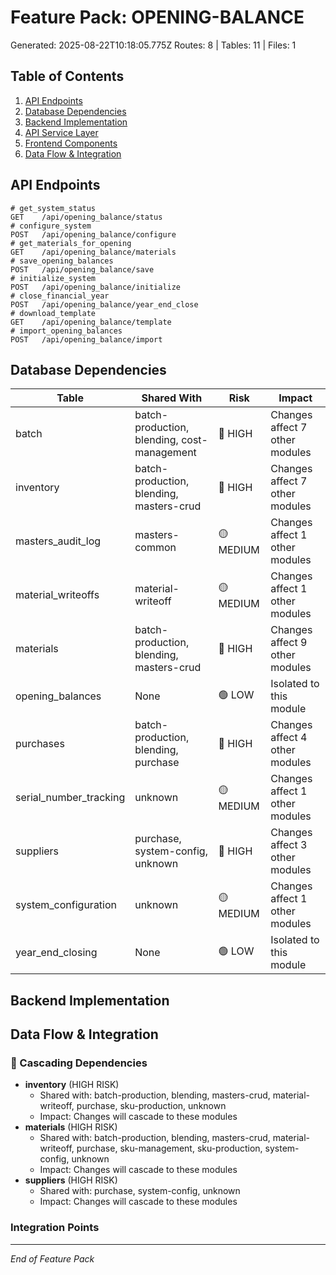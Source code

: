 # Feature Pack: OPENING-BALANCE
Generated: 2025-08-22T10:18:05.775Z
Routes: 8 | Tables: 11 | Files: 1

## Table of Contents
1. [API Endpoints](#api-endpoints)
2. [Database Dependencies](#database-dependencies)
3. [Backend Implementation](#backend-implementation)
4. [API Service Layer](#api-service-layer)
5. [Frontend Components](#frontend-components)
6. [Data Flow & Integration](#data-flow--integration)

## API Endpoints
```
# get_system_status
GET    /api/opening_balance/status
# configure_system
POST   /api/opening_balance/configure
# get_materials_for_opening
GET    /api/opening_balance/materials
# save_opening_balances
POST   /api/opening_balance/save
# initialize_system
POST   /api/opening_balance/initialize
# close_financial_year
POST   /api/opening_balance/year_end_close
# download_template
GET    /api/opening_balance/template
# import_opening_balances
POST   /api/opening_balance/import
```

## Database Dependencies
| Table | Shared With | Risk | Impact |
|-------|-------------|------|--------|
| batch | batch-production, blending, cost-management | 🔴 HIGH | Changes affect 7 other modules |
| inventory | batch-production, blending, masters-crud | 🔴 HIGH | Changes affect 7 other modules |
| masters_audit_log | masters-common | 🟡 MEDIUM | Changes affect 1 other modules |
| material_writeoffs | material-writeoff | 🟡 MEDIUM | Changes affect 1 other modules |
| materials | batch-production, blending, masters-crud | 🔴 HIGH | Changes affect 9 other modules |
| opening_balances | None | 🟢 LOW | Isolated to this module |
| purchases | batch-production, blending, purchase | 🔴 HIGH | Changes affect 4 other modules |
| serial_number_tracking | unknown | 🟡 MEDIUM | Changes affect 1 other modules |
| suppliers | purchase, system-config, unknown | 🔴 HIGH | Changes affect 3 other modules |
| system_configuration | unknown | 🟡 MEDIUM | Changes affect 1 other modules |
| year_end_closing | None | 🟢 LOW | Isolated to this module |

## Backend Implementation

## Data Flow & Integration
### 🔗 Cascading Dependencies
- **inventory** (HIGH RISK)
  - Shared with: batch-production, blending, masters-crud, material-writeoff, purchase, sku-production, unknown
  - Impact: Changes will cascade to these modules
- **materials** (HIGH RISK)
  - Shared with: batch-production, blending, masters-crud, material-writeoff, purchase, sku-management, sku-production, system-config, unknown
  - Impact: Changes will cascade to these modules
- **suppliers** (HIGH RISK)
  - Shared with: purchase, system-config, unknown
  - Impact: Changes will cascade to these modules

### Integration Points

---
*End of Feature Pack*
